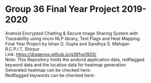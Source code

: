 # Group 36 Final Year Project 2019-2020
Android Encrypted Chatting &amp; Secure Image Sharing System with Traceability using micro NLP library, Text Flags and Heat Mapping.\
Final Year Project by Ishan D. Gupta and Sandhya S. Mahajan\
R.C.P.I.T, Shirpur\
Link: https://dragenox.github.io/g36fyp1920/  </br>
Note: This Repository holds the andorid application data, redflagged keyword data and the location data for heatmap generation\
Generated heatmap can be checked here:\
Redflagged keywords can be checked here:
